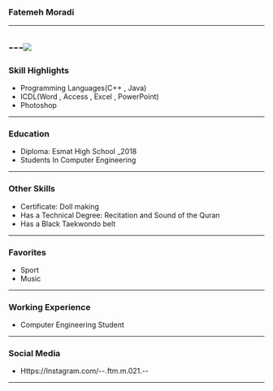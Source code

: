 ### Fatemeh Moradi
---
---<img src="pic.jpeg">
---
### Skill Highlights
+ Programming Languages(C++ , Java)
+ ICDL(Word , Access , Excel , PowerPoint)
+ Photoshop
---
### Education
+ Diploma: Esmat High School
 _2018
+ Students In Computer Engineering
---
### Other Skills
+ Certificate: Doll making
+ Has a Technical Degree: Recitation and Sound of the Quran
+ Has a Black Taekwondo belt
---
### Favorites
+ Sport
+ Music
---
### Working Experience
+ Computer Engineering Student
---
### Social Media
+ Https://Instagram.com/--.ftm.m.021.--  ‌ 
---
